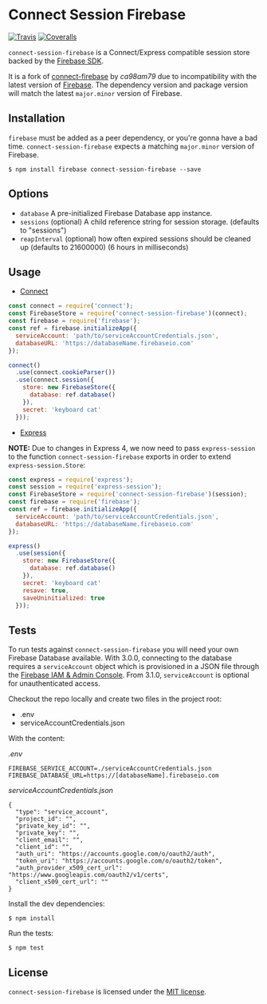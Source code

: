 # Connect Session Firebase

[![Travis](https://img.shields.io/travis/benweier/connect-session-firebase.svg?maxAge=2592000&style=flat-square)](https://travis-ci.org/benweier/connect-session-firebase)
[![Coveralls](https://img.shields.io/coveralls/benweier/connect-session-firebase.svg?maxAge=2592000&style=flat-square)](https://coveralls.io/github/benweier/connect-session-firebase)

`connect-session-firebase` is a Connect/Express compatible session store backed by the [Firebase SDK](https://firebase.google.com/docs/server/setup).

It is a fork of [connect-firebase](https://github.com/ca98am79/connect-firebase) by *ca98am79* due to incompatibility with the latest version of [Firebase](http://npmjs.org/package/firebase). The dependency version and package version will match the latest `major.minor` version of Firebase.

## Installation

`firebase` must be added as a peer dependency, or you're gonna have a bad time. `connect-session-firebase` expects a matching `major.minor` version of Firebase.

    $ npm install firebase connect-session-firebase --save

## Options

  - `database` A pre-initialized Firebase Database app instance.
  - `sessions` (optional) A child reference string for session storage. (defaults to "sessions")
  - `reapInterval` (optional) how often expired sessions should be cleaned up (defaults to 21600000) (6 hours in milliseconds)

## Usage

* [Connect](http://senchalabs.github.io/connect)

```js
const connect = require('connect');
const FirebaseStore = require('connect-session-firebase')(connect);
const firebase = require('firebase');
const ref = firebase.initializeApp({
  serviceAccount: 'path/to/serviceAccountCredentials.json',
  databaseURL: 'https://databaseName.firebaseio.com'
});

connect()
  .use(connect.cookieParser())
  .use(connect.session({
    store: new FirebaseStore({
      database: ref.database()
    }),
    secret: 'keyboard cat'
  }));
```

* [Express](http://expressjs.com)

 **NOTE:** Due to changes in Express 4, we now need to pass `express-session` to the function `connect-session-firebase` exports in order to extend `express-session.Store`:

```js
const express = require('express');
const session = require('express-session');
const FirebaseStore = require('connect-session-firebase')(session);
const firebase = require('firebase');
const ref = firebase.initializeApp({
  serviceAccount: 'path/to/serviceAccountCredentials.json',
  databaseURL: 'https://databaseName.firebaseio.com'
});

express()
  .use(session({
    store: new FirebaseStore({
      database: ref.database()
    }),
    secret: 'keyboard cat'
    resave: true,
    saveUninitialized: true
  }));
```

## Tests

To run tests against `connect-session-firebase` you will need your own Firebase Database available. With 3.0.0, connecting to the database requires a `serviceAccount` object which is provisioned in a JSON file through the [Firebase IAM & Admin Console](https://console.firebase.google.com/iam-admin/projects). From 3.1.0, `serviceAccount` is optional for unauthenticated access.

Checkout the repo locally and create two files in the project root:
- .env
- serviceAccountCredentials.json

With the content:

*.env*
```
FIREBASE_SERVICE_ACCOUNT=./serviceAccountCredentials.json
FIREBASE_DATABASE_URL=https://[databaseName].firebaseio.com
```

*serviceAccountCredentials.json*
```
{
  "type": "service_account",
  "project_id": "",
  "private_key_id": "",
  "private_key": "",
  "client_email": "",
  "client_id": "",
  "auth_uri": "https://accounts.google.com/o/oauth2/auth",
  "token_uri": "https://accounts.google.com/o/oauth2/token",
  "auth_provider_x509_cert_url": "https://www.googleapis.com/oauth2/v1/certs",
  "client_x509_cert_url": ""
}
```

Install the dev dependencies:

    $ npm install

Run the tests:

    $ npm test

## License

`connect-session-firebase` is licensed under the [MIT license](https://github.com/benweier/connect-session-firebase/blob/master/LICENSE).
